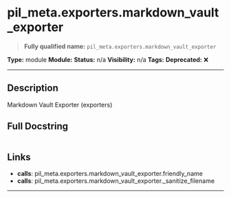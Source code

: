 # pil_meta.exporters.markdown_vault_exporter
> **Fully qualified name:** `pil_meta.exporters.markdown_vault_exporter`

**Type:** module
**Module:** 
**Status:** n/a
**Visibility:** n/a
**Tags:** 
**Deprecated:** ❌

---

## Description
Markdown Vault Exporter (exporters)

## Full Docstring
```

```

## Links
- **calls**: pil_meta.exporters.markdown_vault_exporter.friendly_name
- **calls**: pil_meta.exporters.markdown_vault_exporter._sanitize_filename


---
